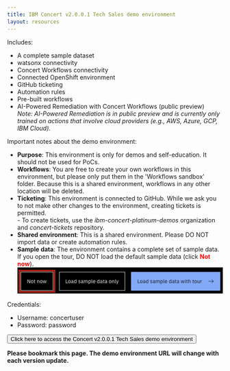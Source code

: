 ```yaml
---
title: IBM Concert v2.0.0.1 Tech Sales demo environment
layout: resources
---
```


<!-- Google tag (gtag.js) -->
<script async src="https://www.googletagmanager.com/gtag/js?id=G-6CXMCGJF0K"></script>
<script>
  window.dataLayer = window.dataLayer || [];
  function gtag(){dataLayer.push(arguments);}
  gtag('js', new Date());

  gtag('config', 'G-6CXMCGJF0K');
</script>

Includes:
- A complete sample dataset
- watsonx connectivity
- Concert Workflows connectivity
- Connected OpenShift environment
- GitHub ticketing
- Automation rules
- Pre-built workflows
- AI-Powered Remediation with Concert Workflows (public preview) <br/> *Note: AI-Powered Remediation is in public preview and is currently only trained on actions that involve cloud providers (e.g., AWS, Azure, GCP, IBM Cloud).*

Important notes about the demo environment:
- **Purpose**: This environment is only for demos and self-education. It should not be used for PoCs.
- **Workflows**: You are free to create your own workflows in this environment, but please only put them in the 'Workflows sandbox' folder. Because this is a shared environment, workflows in any other location will be deleted.
- **Ticketing**: This environment is connected to GitHub. While we ask you to not make other changes to the environment, creating tickets is permitted. <br/> - To create tickets, use the *ibm-concert-platinum-demos* organization and *concert-tickets* repository.
- **Shared environment**: This is a shared environment. Please DO NOT import data or create automation rules.
- **Sample data**: The environment contains a complete set of sample data. If you open the tour, DO NOT load the default sample data (click <font color="red"> <strong>Not now</strong></font>). <br/> <img src="images/tour-screen.png" width="500" /> <br/>

<inline-notification text="In order to access the demo environment, you MUST be logged into the IBM VPN."></inline-notification>

Credentials:
- Username: concertuser
- Password: password

<a href="https://9.30.57.104:12443/" target="_blank" rel="noreferrer"><button class="ibm-button">Click here to access the Concert v2.0.0.1 Tech Sales demo environment</button></a>

**Please bookmark this page. The demo environment URL will change with each version update.**